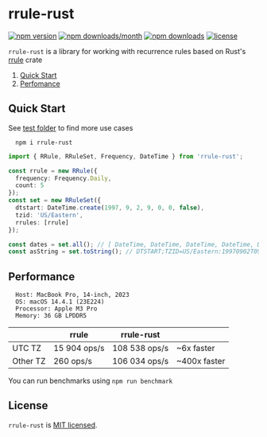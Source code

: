 # rrule-rust

[![npm version](https://badge.fury.io/js/rrule-rust.svg)](https://badge.fury.io/js/rrule-rust)
[![npm downloads/month](https://img.shields.io/npm/dm/rrule-rust.svg)](https://www.npmjs.com/package/rrule-rust)
[![npm downloads](https://img.shields.io/npm/dt/rrule-rust.svg)](https://www.npmjs.com/package/rrule-rust)
[![license](https://img.shields.io/badge/license-MIT-blue.svg)](https://github.com/lsndr/rrule-rust/blob/master/LICENSE.md)


`rrule-rust` is a library for working with recurrence rules based on Rust's [rrule](https://crates.io/crates/rrule) crate


1. [Quick Start](#quick-start)
2. [Perfomance](#perfomance)

## Quick Start

See [test folder](https://github.com/lsndr/rrule-rust/tree/master/tests) to find more use cases

```
  npm i rrule-rust 
```


```typescript
import { RRule, RRuleSet, Frequency, DateTime } from 'rrule-rust';

const rrule = new RRule({
  frequency: Frequency.Daily,
  count: 5
});
const set = new RRuleSet({
  dtstart: DateTime.create(1997, 9, 2, 9, 0, 0, false),
  tzid: 'US/Eastern',
  rrules: [rrule]
});

const dates = set.all(); // [ DateTime, DateTime, DateTime, DateTime, DateTime ]
const asString = set.toString(); // DTSTART;TZID=US/Eastern:19970902T090000\nFREQ=daily;COUNT=5;BYHOUR=9;BYMINUTE=0;BYSECOND=0
```

## Performance

```
  Host: MacBook Pro, 14-inch, 2023
  OS: macOS 14.4.1 (23E224)
  Processor: Apple M3 Pro
  Memory: 36 GB LPDDR5
```

|          | rrule          | rrule-rust    |              |
| -------- | -------------- | ------------- | ------------ |
| UTC TZ   | 15 904 ops/s   | 108 538 ops/s | ~6x faster   |
| Other TZ | 260 ops/s      | 106 034 ops/s | ~400x faster |

You can run benchmarks using `npm run benchmark`

## License

`rrule-rust` is [MIT licensed](LICENSE.md).
